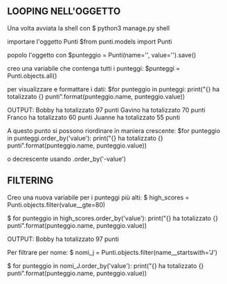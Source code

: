 ## LOOPING NELL'OGGETTO ##

Una volta avviata la shell con 
$ python3 manage.py shell

importare l'oggetto Punti
$from punti.models import Punti

popolo l'oggetto con
$punteggio = Punti(name='', value='').save()

creo una variabile che contenga tutti i punteggi:
$punteggi = Punti.objects.all()

per visualizzare e formattare i dati:
$for punteggio in punteggi:
     print("{} ha totalizzato {} punti".format(punteggio.name, punteggio.value))


OUTPUT:
Bobby ha totalizzato 97 punti
Gavino ha totalizzato 70 punti
Franco ha totalizzato 60 punti
Juanne ha totalizzato 55 punti

A questo punto si possono riordinare in maniera crescente:
$for punteggio in punteggi.order_by('value'): 
     print("{} ha totalizzato {} punti".format(punteggio.name, punteggio.value))

o decrescente usando .order_by('-value')

## FILTERING ##

Creo una nuova variabile per i punteggi più alti:
$ high_scores = Punti.objects.filter(value__gte=80)

$ for punteggio in high_scores.order_by('value'):
      print("{} ha totalizzato {} punti".format(punteggio.name, punteggio.value))

OUTPUT:
Bobby ha totalizzato 97 punti

Per filtrare per nome:
$ nomi_j = Punti.objects.filter(name__startswith='J')

$ for punteggio in nomi_J.order_by('value'):
      print("{} ha totalizzato {} punti".format(punteggio.name, punteggio.value))